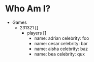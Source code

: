 # Who Am I?

- Games
    - 231321 []
        - players []
            - name: adrian
              celebrity: foo
            - name: cesar
              celebrity: bar
            - name: aisha
              celebrity: baz
            - name: bea
              celebrity: qux
